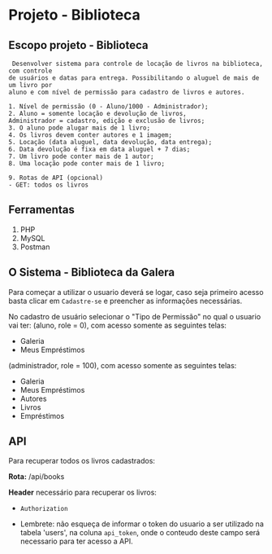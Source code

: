 # Projeto - Biblioteca 

## Escopo projeto - Biblioteca ##

```
 Desenvolver sistema para controle de locação de livros na biblioteca, com controle
de usuários e datas para entrega. Possibilitando o aluguel de mais de um livro por
aluno e com nível de permissão para cadastro de livros e autores.

1. Nível de permissão (0 - Aluno/1000 - Administrador);
2. Aluno = somente locação e devolução de livros,
Administrador = cadastro, edição e exclusão de livros;
3. O aluno pode alugar mais de 1 livro;
4. Os livros devem conter autores e 1 imagem;
5. Locação (data aluguel, data devolução, data entrega);
6. Data devolução é fixa em data aluguel + 7 dias;
7. Um livro pode conter mais de 1 autor;
8. Uma locação pode conter mais de 1 livro;

9. Rotas de API (opcional)
- GET: todos os livros
```
## Ferramentas
1. PHP
2. MySQL
3. Postman

## O Sistema - Biblioteca da Galera

Para começar a utilizar o usuario deverá se logar, caso seja primeiro acesso basta clicar em `Cadastre-se` e preencher as informações necessárias.

No cadastro de usuário selecionar o "Tipo de Permissão" no qual o usuario vai ter:
(aluno, role = 0), com acesso somente as seguintes telas:
- Galeria
- Meus Empréstimos

(administrador, role = 100), com acesso somente as seguintes telas:
- Galeria
- Meus Empréstimos
- Autores
- Livros
- Empréstimos

## API

Para recuperar todos os livros cadastrados:

**Rota:** /api/books

**Header** necessário para recuperar os livros:
- `Authorization`

- Lembrete: não esqueça de informar o token do usuario a ser utilizado na tabela 'users', na coluna `api_token`, onde o conteudo deste campo será necessario para ter acesso a API.